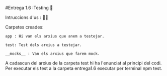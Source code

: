 #Entrega 1.6 :Testing 🧪

Intruccions d'us : 🧙‍♂️

Carpetes creades:

    app : Hi van els arxius que anem a testejar.

    test: Test dels arxius a testejar.

    __mocks__ : Van els arxius que farem mock.
    
A cadascun del arxius de la carpeta test hi ha l'enunciat al principi del codi.
Per executar els test a la carpeta entrega1.6 executar per terminal npm test. 
